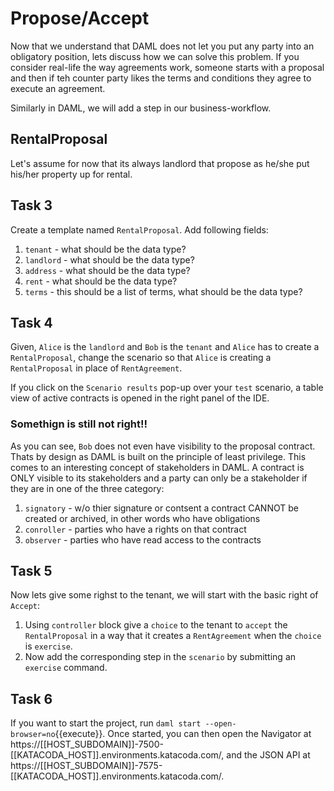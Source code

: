 # Propose/Accept

Now that we understand that DAML does not let you put any party into an obligatory position, lets discuss how we can solve this problem. If you consider real-life the way agreements work, someone starts with a proposal and then if teh counter party likes the terms and conditions they agree to execute an agreement.  

Similarly in DAML, we will add a step in our business-workflow.

## RentalProposal
Let's assume for now that its always landlord that propose as he/she put his/her property up for rental.

## Task 3

Create a template named `RentalProposal`.
Add following fields:
1. `tenant` - what should be the data type?
2. `landlord` - what should be the data type?
3. `address` - what should be the data type?
4. `rent` - what should be the data type?
5. `terms` - this should be a list of terms, what should be the data type?

## Task 4

Given, `Alice` is the `landlord` and `Bob` is the `tenant` and `Alice` has to create a `RentalProposal`, change the scenario so that `Alice` is creating a  `RentalProposal` in place of `RentAgreement`.

If you click on the `Scenario results` pop-up over your `test` scenario, a table view of active contracts is opened in the right panel of the IDE.

### Somethign is still not right!!

As you can see, `Bob` does not even have visibility to the proposal contract. Thats by design as DAML is built on the principle of least privilege. This comes to an interesting concept of stakeholders in DAML. A contract is ONLY visible to its stakeholders and a party can only be a stakeholder if they are in one of the three category:
1. `signatory` - w/o thier signature or contsent a contract CANNOT be created or archived, in other words who have obligations
2. `conroller` - parties who have a rights on that contract
3. `observer` - parties who have read access to the contracts

## Task 5
Now lets give some righst to the tenant, we will start with the basic right of `Accept`:

1. Using `controller` block give a `choice` to the tenant to `accept` the `RentalProposal` in a way that it creates a `RentAgreement` when the `choice` is `exercise`. 
2. Now add the corresponding step in the `scenario` by submitting an `exercise` command.

## Task 6

If you want to start the project, run `daml start --open-browser=no`{{execute}}. Once started, you can then open the Navigator at https://[[HOST_SUBDOMAIN]]-7500-[[KATACODA_HOST]].environments.katacoda.com/, and the JSON API at https://[[HOST_SUBDOMAIN]]-7575-[[KATACODA_HOST]].environments.katacoda.com/.